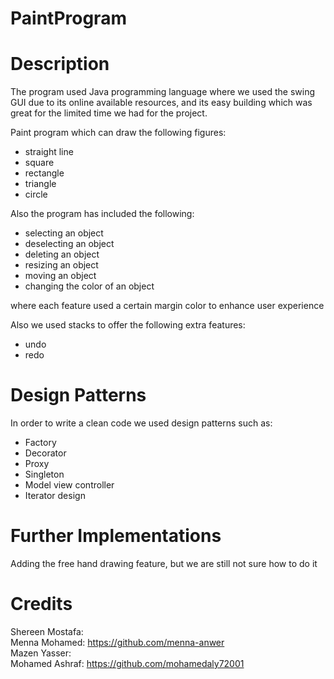 # PaintProgram

# Description
The program used Java programming language where we used the swing GUI due to its online available resources, and its easy building which was great for the limited time we had for the project.

Paint program which can draw the following figures:
- straight line
- square
- rectangle
- triangle
- circle

Also the program has included the following:
- selecting an object
- deselecting an object
- deleting an object
- resizing an object
- moving an object
- changing the color of an object<br>

where each feature used a certain margin color to enhance user experience<br>

Also we used stacks to offer the following extra features:
- undo
- redo

# Design Patterns
In order to write a clean code we used design patterns such as:
- Factory
- Decorator
- Proxy
- Singleton
- Model view controller
- Iterator design

# Further Implementations
Adding the free hand drawing feature, but we are still not sure how to do it

# Credits
Shereen Mostafa: <br>
Menna Mohamed: https://github.com/menna-anwer <br>
Mazen Yasser: <br>
Mohamed Ashraf: https://github.com/mohamedaly72001 
